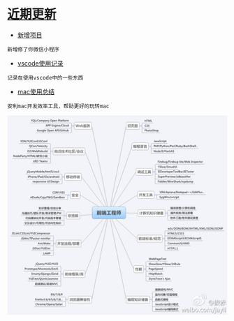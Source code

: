 # [近期更新](.)

- [新增项目](project/index.md)  
```
新增修了你微信小程序
```
- [vscode使用记录](vscode.md)  
```
记录在使用vscode中的一些东西
```
- [mac使用总结](docs/mac.md)  
```
安利mac开发效率工具，帮助更好的玩转mac
```

![前端学习路线](../img/fe.jpg)